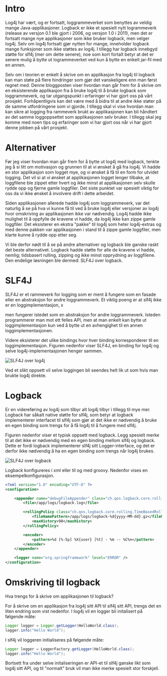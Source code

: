 # Intro
Log4j har vært, og er fortsatt, loggrammeverket som benyttes av veldig mange Java-applikasjoner. Logback er ikke et spesielt nytt logrammeverk (release av versjon 0.1 ble gjort i 2006, og versjon 1.0 i 2011), men det er fortsatt mange nye applikasjoner som ikke bruker logback, men velger log4j. Selv om log4j fortsatt gjør nytten for mange, inneholder logback mange funksjoner som ikke støttes av log4j. I tillegg har logback innebgyd støtte for slf4j (mer om dette senere), noe som kort fortalt betyr at det er senere mulig å bytte ut logrammeverket ved kun å bytte en enkelt jar-fil med en annen.

Selv om i teorien er enkelt å skrive om en applikasjon fra log4j til logback kan man støte på flere hindringer som gjør det vanskeligere enn man først regnet med. Denne bloggposten viser hvordan man går frem for å skrive om en eksisterende applikasjon fra å bruke log4j til å bruke logback som loggrammeverk, og tar utgangspunkt i erfaringer vi har gjort oss på vårt prosjekt. Forhåpentligvis kan det være med å bidra til at andre ikke støter på de samme utfordringene som vi gjorde. I tillegg skal vi vise hvordan man kan sikre at logging fra rammeverk brukt av applikasjonen kan bli håndtert av det samme loggoppsettet som applikasjonen selv bruker. I tillegg skal jeg komme med noen tips og erfaringer som vi har gjort oss når vi har gjort denne jobben på vårt prosjekt.

<!-- Hva slags krav hadde vi til vår applikasjon - motivasjon for hvorfor vi ønsket å endre. -->
<!-- Zipping, tidsbasert rulling og ikke minst opprydning. -->

# Alternativer
Før jeg viser hvordan man går frem for å bytte ut log4j med logback, tenkte jeg å si litt om motivasjon og grunnen til at vi ønsket å gå fra log4j. Vi hadde en stor applikasjon som logget mye, og vi ønsket å få til en form for utvidet logging. Det vil si at vi ønsket at applikasjonen logget lenger tilbake, at loggfilene ble zippet etter hvert og ikke minst at applikasjonen selv skulle rydde opp og fjerne gamle loggfiler. Det siste punktet var spesielt viktig for oss da vi ikke ønsket å involvere drift i dette arbeidet.

Siden applikasjonen allerede hadde log4j som loggrammeverk, var det naturlig å se på hva vi kunne få til ved å bruke log4j eller versjoner av log4j hvor omskriving av applikasjonen ikke var nødvendig. Log4j hadde ikke mulighet til å oppfylle de kravene vi hadde, da log4j ikke kan zippe gamle loggfiler. Det eksisterer en ekstra "pakke" til log4j som heter log4j-extras og med denne pakken var applikasjonen i stand til å zippe gamle loggfiler, men klarte kunne å rydde opp etter seg. 

Vi ble derfor nødt til å se på andre alternativer og logback ble ganske raskt det beste alternativet. Logback hadde støtte for alle de kravene vi hadde, nemlig; tidsbasert rulling, zipping og ikke minst opprydning av loggfilene. Den endelige løsningen ble dermed: SLF4J over logback.

# SLF4J
SLF4J er et rammeverk for logging som er ment å fungere som en fasade eller en abstraksjon for andre loggrammeverk. Et viktig poeng er at slf4j ikke er en loggimplementasjon, x

 men fungerer istedet som en abstraksjon for andre loggrammeverk. Isteden programmerer man mot ett felles API, men at man enkelt kan bytte ut loggimplementasjon kun ved å bytte ut en avhengighet til en annen loggimplementasjonen.

Videre eksisterer det ulike bindings hvor hver binding korresponderer til en loggimplementasjon. Figuren nedenfor viser SLF4J, en binding for log4j og selve log4j-implementasjonen henger sammen.

![SLF4J over log4j](https://raw.github.com/henriwi/writings/master/img/slf4j-binding-log4j.png)

Ved et slikt oppsett vil selve loggingen bli seendes helt lik ut som hvis man brukte log4j direkte.

# Logback
Er en videreføring av log4j som tilbyr alt log4j tilbyr i tillegg til mye mer. Logback har såkalt native støtte for slf4j, som betyr at logback implementerer interfacet til slf4j som gjør at det ikke er nødvendig å bruke en egen binding som trengs for å få log4j til å fungere med slf4j.

Figuren nedenfor viser et typisk oppsett med logback. Legg spesielt merke til at det ikke er nødvendig med en egen binding mellom slf4j og logback. Dette er fordi logback implementerer slf4j sitt Logger-interface, og det er derfor ikke nødvendig å ha en egen binding som trengs når log4j brukes.

![SLF4J over logback](https://raw.github.com/henriwi/writings/master/img/slf4j-binding-logback.png)

Logback konfigureres i xml eller til og med groovy. Nedenfor vises en eksempelkonfigurasjon.

```xml
<?xml version="1.0" encoding="UTF-8" ?>
<configuration>

    <appender name="debugFileAppender" class="ch.qos.logback.core.rolling.RollingFileAppender">
        <file>/app/logs/logback.log</file>

        <rollingPolicy class="ch.qos.logback.core.rolling.TimeBasedRollingPolicy">
            <fileNamePattern>/app/logs/logback-%d{yyyy-MM-dd}.gz</fileNamePattern>
            <maxHistory>90</maxHistory>
        </rollingPolicy>

        <encoder>
            <pattern>%d [%-5p] %X{user} [%t] - %m -- %C%n</pattern>
        </encoder>
    </appender>

    <logger name="org.springframework" level="ERROR" />
</configuration>
```

# Omskriving til logback
Hva trengs for å skrive om applikasjonen til logback?

For å skrive om en applikasjon fra log4j sitt API til slf4j sitt API, trengs det en liten endring som vist nedenfor. I log4j vil en logger bli initalisert på følgende måte:

```java
Logger logger = Logger.getLogger(HelloWorld.class);
logger.info("Hello World");
```

I slf4j vil loggeren initialiseres på følgende måte:


```java
Logger logger = LoggerFactory.getLogger(HelloWorld.class);
logger.info("Hello World");
```

Bortsett fra under selve initaliseringen er API-et til slf4j ganske likt som log4j sitt API, og til "normalt" bruk vil man ikke merke spesielt stor forskjell.

